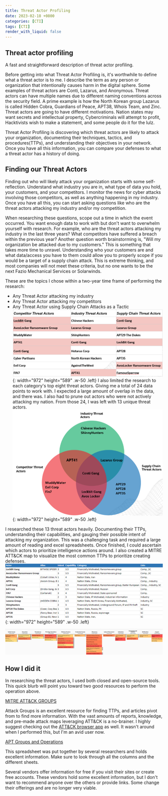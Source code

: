 ```yaml
---
title: Threat Actor Profiling
date: 2023-02-18 +0800
categories: [CTI]
tags: [CTI]
render_with_liquid: false
---
```


## Threat actor profiling 

A fast and straightforward description of threat actor profiling. 

Before getting into what Threat Actor Profiling is, it's worthwhile to define what a threat actor is to me. I describe the term as any person or organization that intentionally causes harm in the digital sphere. Some examples of threat actors are Conti, Lazarus, and Anonymous. Threat actors can have multiple names due to different naming conventions across the security field. A prime example is how the North Korean group Lazarus is called Hidden Cobra, Guardians of Peace, APT38, Whois Team, and Zinc. Threat actors are going to have different motivations. Nation states may want secrets and intellectual property, Cybercriminals will attempt to profit, Hacktivists wish to make a statement, and some people do it for the lulz.

Threat Actor Profiling is discovering which threat actors are likely to attack your organization, documenting their techniques, tactics, and procedures(TTPs), and understanding their objectives in your network. Once you have all this information, you can compare your defenses to what a threat actor has a history of doing. 


## Finding our Threat Actors
Finding out who will likely attack your organization starts with some self-reflection. Understand what industry you are in, what type of data you hold, your customers, and your competitors. I monitor the news for cyber attacks involving those competitors, as well as anything happening in my industry. Once you have all this, you can start asking questions like who are the threat actors attacking my industry and/or my competition.

When researching these questions, scope out a time in which the event occurred. You want enough data to work with but don't want to overwhelm yourself with research. For example, who are the threat actors attacking my industry in the last three years? What competitors have suffered a breach within the previous year? Another question worth brainstorming is, "Will my organization be attacked due to my customers." This is something that takes more time to unravel. Understanding who your customers are and what data/access you have to them could allow you to properly scope if you would be a target of a supply chain attack. This is extreme thinking, and most companies will not meet these criteria, but no one wants to be the next Fazio Mechanical Services or Solarwinds.

These are the topics I chose within a two-year time frame of performing the research: 
* Any Threat Actor attacking my industry
* Any Threat Actor attacking my competitors
* Any Threat Actor using Supply Chain Attacks as a Tactic 
![Desktop View](/assets\images\taprofiling\allgroups.png){: width="972" height="589" .w-50 .left}
I also limited the research to each category's top eight threat actors. Giving me a total of 24 data points to work with. I expected a large amount of overlap in the data, and there was. I also had to prune out actors who were not actively attacking my nation. From those 24, I was left with 13 unique threat actors. ![Desktop View](/assets\images\taprofiling\vandi.png){: width="972" height="589" .w-50 .left}

I researched these 13 threat actors heavily. Documenting their TTPs, understanding their capabilities, and gauging their possible intent of attacking my organization. This was a challenging task and required a large amount of reading and excel spreadsheets. Once finished, I could ascertain which actors to prioritize intelligence actions around. I also created a MITRE ATT&CK map to visualize the most common TTPs to prioritize creating defenses. 
![Desktop View](/assets\images\taprofiling\excelf.png){: width="972" height="589" .w-50 .left}

![Desktop View](/assets\images\taprofiling\map.png)

## How I did it
In researching the threat actors, I used both closed and open-source tools. This quick blurb will point you toward two good resources to perform the operation above. 

[MITRE ATT&CK GROUPS](https://attack.mitre.org/groups/) 
	
Attack Groups is an excellent resource for finding TTPs, and articles pivot from to find more information. With the vast amounts of reports, knowledge, and pre-made attack maps leveraging ATT&CK is a no-brainer. I highly suggest checking out the [ATT&CK browser app](https://mitre-engenuity.org/cybersecurity/center-for-threat-informed-defense/attack-powered-suit/) as well. It wasn't around when I performed this, but I'm an avid user now. 

[APT Groups and Operations](https://docs.google.com/document/d/1hJu1tBjYmUzLa2ixrHSYzr-BC8T5-SOcw0z-cKFYdzY/edit) 

This spreadsheet was put together by several researchers and holds excellent information. Make sure to look through all the columns and the different sheets. 

Several vendors offer information for free if you visit their sites or create free accounts. These vendors hold some excellent information, but I don't want to recommend anyone over the others or provide links. Some change their offerings and are no longer very viable. 




















